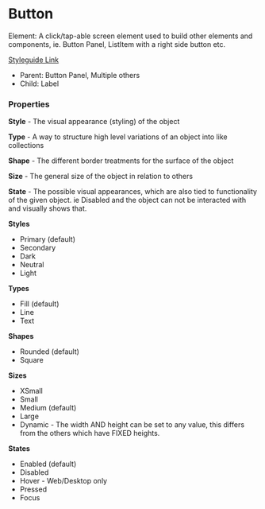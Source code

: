 # Button

Element: A click/tap-able screen element used to build other elements and components, ie. Button Panel, ListItem with a right side button etc.

[Styleguide Link](https://zpl.io/bzd5mvA)

- Parent: Button Panel, Multiple others
- Child: Label

### Properties

**Style** - The visual appearance (styling) of the object

**Type** - A way to structure high level variations of an object into like collections

**Shape** - The different border treatments for the surface of the object

**Size** - The general size of the object in relation to others

**State** - The possible visual appearances, which are also tied to functionality of the given object. ie Disabled and the object can not be interacted with and visually shows that.



**Styles**

- Primary (default)
- Secondary
- Dark
- Neutral
- Light

**Types**

- Fill (default)
- Line
- Text

**Shapes**

- Rounded (default)
- Square

**Sizes**

- XSmall
- Small
- Medium (default)
- Large
- Dynamic - The width AND height can be set to any value, this differs from the others which have FIXED heights.

**States**

- Enabled (default)
- Disabled
- Hover - Web/Desktop only
- Pressed
- Focus
